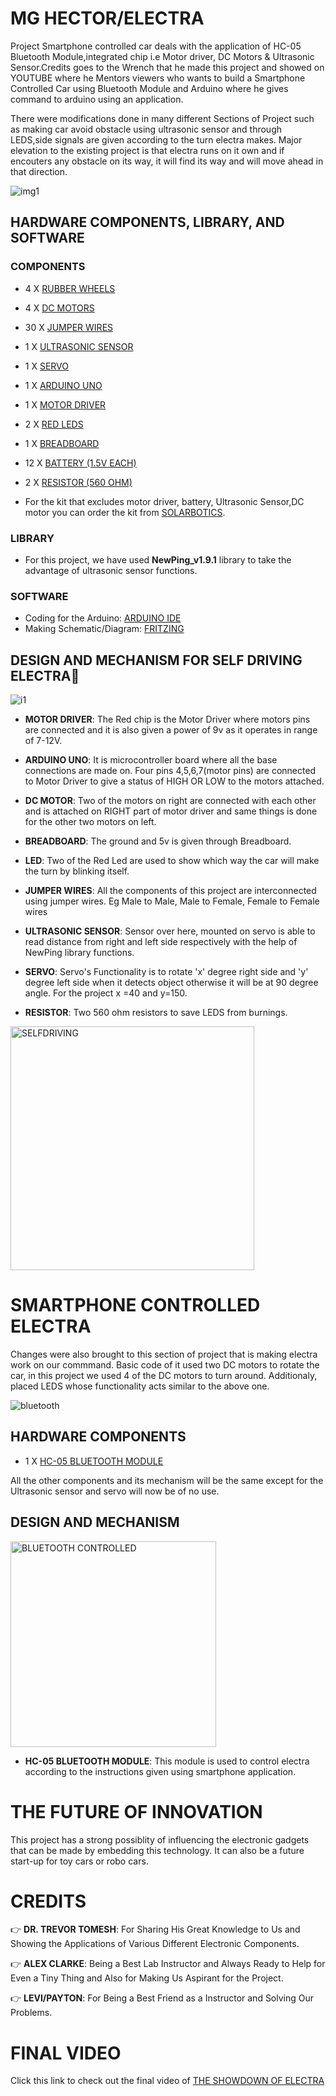 # MG HECTOR/ELECTRA

Project Smartphone controlled car deals with the application of HC-05 Bluetooth Module,integrated chip i.e Motor driver, DC Motors & Ultrasonic Sensor.Credits goes to the Wrench that he made this project and showed on YOUTUBE where he Mentors viewers who wants to build a Smartphone Controlled Car using Bluetooth Module and Arduino where he gives command to arduino using an application.

There were modifications done in many different Sections of Project such as making car avoid obstacle using ultrasonic sensor and through LEDS,side signals are given according to the turn electra makes. Major elevation to the existing project is that electra runs on it own and if encouters any obstacle on its way, it will find its way and will move ahead in that direction.

![img1](https://user-images.githubusercontent.com/69771908/114747781-72705700-9d0e-11eb-96fd-b7f59df36b12.jpg)

## HARDWARE COMPONENTS, LIBRARY, AND SOFTWARE

### COMPONENTS

- 4     X     [RUBBER WHEELS](https://www.amazon.ca/Geekstory-Gearbox-Motor-200RPM-Arduino/dp/B0828RRCJK/ref=sr_1_4?dchild=1&keywords=WHEELS+AND+DC+MOTOR&qid=1618462084&sr=8-4)
- 4     X     [DC MOTORS](https://www.amazon.ca/Geekstory-Gearbox-Motor-200RPM-Arduino/dp/B0828RRCJK/ref=sr_1_4?dchild=1&keywords=WHEELS+AND+DC+MOTOR&qid=1618462084&sr=8-4)
- 30    X     [JUMPER WIRES](https://www.amazon.ca/Multicolored-Breadboard-Dupont-Jumper-wires/dp/B0758DPL2C/ref=sr_1_34?dchild=1&keywords=jumper+cable+set+for+arduino&qid=1618461429&sr=8-34)
- 1     X     [ULTRASONIC SENSOR](https://www.amazon.ca/CANADUINO-Ultrasonic-Distance-Sensor-Raspberry/dp/B075CRBS56/ref=sr_1_11?dchild=1&keywords=Ultrasonic+sensor&qid=1618461687&sr=8-11)
- 1     X     [SERVO](https://www.amazon.ca/Miuzei-Motors-Helicopter-Airplane-Control/dp/B07Z16DWGW/ref=sr_1_1?dchild=1&keywords=KeeYees+SG90+9G+Micro+Servo+Motor+with+PCA9685+16+Channel+12+Bit+PWM+Servo+Motor+Driver+IIC+Module+for+Arduino+RC+Robot+Helicopter+Airplane+Remote+Control&qid=1618461776&sr=8-1)
- 1     X     [ARDUINO UNO](https://www.amazon.ca/Arduino-A000073-Uno-REV3-SMD/dp/B00PUOVSYS/ref=sr_1_7?dchild=1&keywords=ARDUINO+UNO&qid=1618461819&sr=8-7)
- 1     X     [MOTOR DRIVER](https://www.amazon.ca/PChero-Controller-Module-Stepper-Arduino/dp/B07GTCWN9Z/ref=sr_1_1_sspa?dchild=1&keywords=MOTOR+DRIVER&qid=1618461850&sr=8-1-spons&psc=1&spLa=ZW5jcnlwdGVkUXVhbGlmaWVyPUFFUlNTU0hJMlNURlomZW5jcnlwdGVkSWQ9QTA1MTQyMzAzN0tMSVhZVjNPRFVJJmVuY3J5cHRlZEFkSWQ9QTA3NzI2NTgySlZDRERSQzg4VDRXJndpZGdldE5hbWU9c3BfYXRmJmFjdGlvbj1jbGlja1JlZGlyZWN0JmRvTm90TG9nQ2xpY2s9dHJ1ZQ==)
- 2     X     [RED LEDS](https://www.amazon.ca/EDGELEC-120pcs-Lights-Diffused-Emitting/dp/B08FB727WX/ref=sr_1_7?dchild=1&keywords=red+led&qid=1618461908&sr=8-7)
- 1     X     [BREADBOARD](https://www.amazon.ca/Eiechip-Breadboard-Solderless-Prototype-Universal/dp/B07RN4BTDF/ref=sr_1_18?dchild=1&keywords=BREADBOARD+SMALL&qid=1618461942&sr=8-18)
- 12    X     [BATTERY (1.5V EACH)](https://www.amazon.ca/Energizer-L92SBP-8-Ultimate-Lithium-Battery/dp/B071CNQ3TG/ref=sr_1_1_sspa?dchild=1&keywords=1.5V+ENERGIZER&qid=1618461976&sr=8-1-spons&psc=1&spLa=ZW5jcnlwdGVkUXVhbGlmaWVyPUFVQzdIV0RYSVBINUMmZW5jcnlwdGVkSWQ9QTA2NjkwMTgxNTVWU09SVU1EN1pBJmVuY3J5cHRlZEFkSWQ9QTA2MzMwODIzT1NCNDMxQ01RMzNWJndpZGdldE5hbWU9c3BfYXRmJmFjdGlvbj1jbGlja1JlZGlyZWN0JmRvTm90TG9nQ2xpY2s9dHJ1ZQ==)
- 2     X     [RESISTOR (560 OHM)](https://www.amazon.ca/Projects-10EP512560Rca-560-Resistors-Pack/dp/B07ZTR3L7J/ref=sr_1_6?dchild=1&keywords=560+OHM+RESISTOR&qid=1618462002&sr=8-6)

- For the kit that excludes motor driver, battery, Ultrasonic Sensor,DC motor you can order the kit from [SOLARBOTICS](https://solarbotics.com/product/ardx/).
### LIBRARY

- For this project, we have used **NewPing_v1.9.1** library to take the advantage of ultrasonic sensor functions.

### SOFTWARE 

- Coding for the Arduino:    [ARDUINO IDE](https://www.arduino.cc/en/software)
- Making Schematic/Diagram:  [FRITZING](https://fritzing.org/download/)

## DESIGN AND MECHANISM FOR SELF DRIVING ELECTRA:robot:

![i1](https://user-images.githubusercontent.com/69771908/114759497-79519680-9d1b-11eb-94f7-a71cb108fe47.jpeg)




- **MOTOR DRIVER**: The Red chip is the Motor Driver where motors pins are connected and                 it is also given a power of 9v as it operates in range of 7-12V.

- **ARDUINO UNO**: It is microcontroller board where all the base connections are                      made on. Four pins 4,5,6,7(motor pins) are connected to Motor                       Driver to give a status of HIGH OR LOW to the motors attached.

- **DC MOTOR**: Two of the motors on right are connected with each other and is attached on RIGHT part of motor driver and same things is done for the other two motors on left.

- **BREADBOARD**: The ground and 5v is given through Breadboard.

- **LED**: Two of the Red Led are used to show which way the car will make the turn by blinking itself.

- **JUMPER WIRES**: All the components of this project are interconnected using jumper wires. Eg Male to Male, Male to Female, Female to Female wires

- **ULTRASONIC SENSOR**: Sensor over here, mounted on servo is able to read distance from right and left side respectively with the help of NewPing library functions.

- **SERVO**: Servo's Functionality is to rotate 'x' degree right side and 'y' degree left side when it detects object otherwise it will be at 90 degree angle. For the project               x =40   and y=150.  
  
- **RESISTOR**: Two 560 ohm resistors to save LEDS from burnings.

<img width="390" alt="SELFDRIVING" src="https://user-images.githubusercontent.com/69771908/114755277-b2d3d300-9d16-11eb-9cc8-c533684eeff7.png">

# SMARTPHONE CONTROLLED ELECTRA

Changes were also brought to this section of project that is making electra work on our commmand. Basic code of it used two DC motors to rotate the car, in this project we used 4 of the DC motors to turn around. Additionaly, placed LEDS whose functionality acts similar to the above one. 
 
![bluetooth](https://user-images.githubusercontent.com/69771908/114813853-2f46d000-9d70-11eb-835c-b25f7213f9a8.jpg)

 
## HARDWARE COMPONENTS

- 1     X     [HC-05 BLUETOOTH MODULE](https://www.amazon.ca/DSD-TECH-HC-05-Pass-Through-Communication/dp/B01G9KSAF6/ref=sr_1_1_sspa?dchild=1&keywords=HC-05+BLUETOOTH+MODULE&qid=1618462037&sr=8-1-spons&psc=1&spLa=ZW5jcnlwdGVkUXVhbGlmaWVyPUEzRlhWTE40R0pNNEw0JmVuY3J5cHRlZElkPUEwNjc1NzQ0MVQxMEVRNktIUEpTMyZlbmNyeXB0ZWRBZElkPUEwNzYyNjIyM0dTMzhHUFo4VFBJMSZ3aWRnZXROYW1lPXNwX2F0ZiZhY3Rpb249Y2xpY2tSZWRpcmVjdCZkb05vdExvZ0NsaWNrPXRydWU=)
 
 All the other components and its mechanism will be the same except for the Ultrasonic sensor and servo will now be of no use. 
 
 ## DESIGN AND MECHANISM
 
 <img width="329" alt="BLUETOOTH CONTROLLED" src="https://user-images.githubusercontent.com/69771908/114757686-650c9a00-9d19-11eb-9948-a999056a83e3.png">
 
 - **HC-05 BLUETOOTH MODULE**: This module is used to control electra according to the instructions given using smartphone application.

# THE FUTURE OF INNOVATION

This project has a strong possiblity of influencing the electronic gadgets that can be made by embedding this technology. It can also be a future start-up for toy cars or robo cars. 

# CREDITS

:point_right: **DR. TREVOR TOMESH**: For Sharing His Great Knowledge to Us and Showing the Applications of Various Different Electronic Components.

:point_right: **ALEX CLARKE**: Being a Best Lab Instructor and Always Ready to Help for Even a Tiny Thing and Also for Making Us Aspirant for the Project.

:point_right: **LEVI/PAYTON**: For Being a Best Friend as a Instructor and Solving Our Problems.

# FINAL VIDEO 

Click this link to check out the final video of [THE SHOWDOWN OF ELECTRA](https://youtu.be/YIb6OchHkYA)


 



